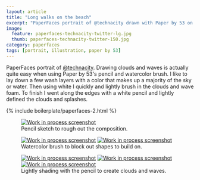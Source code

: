 ```yaml
---
layout: article
title: "Long walks on the beach"
excerpt: "PaperFaces portrait of @technacity drawn with Paper by 53 on an iPad."
image: 
  feature: paperfaces-technacity-twitter-lg.jpg
  thumb: paperfaces-technacity-twitter-150.jpg
category: paperfaces
tags: [portrait, illustration, paper by 53]
---
```


PaperFaces portrait of [@technacity](http://twitter.com/technacity). Drawing clouds and waves is actually quite easy when using Paper by 53's pencil and watercolor brush. I like to lay down a few wash layers with a color that makes up a majority of the sky or water. Then using white I quickly and lightly brush in the clouds and wave foam. To finish I went along the edges with a white pencil and lightly defined the clouds and splashes.

{% include boilerplate/paperfaces-2.html %}

<figure>
  <a href="{{ site.url }}/images/paperfaces-technacity-process-1-lg.jpg"><img src="{{ site.url }}/images/paperfaces-technacity-process-1-600.jpg" alt="Work in process screenshot"></a>
  <figcaption>Pencil sketch to rough out the composition.</figcaption>
</figure>

<figure class="half">
  <a href="{{ site.url }}/images/paperfaces-technacity-process-2-lg.jpg"><img src="{{ site.url }}/images/paperfaces-technacity-process-2-600.jpg" alt="Work in process screenshot"></a>
  <a href="{{ site.url }}/images/paperfaces-technacity-process-3-lg.jpg"><img src="{{ site.url }}/images/paperfaces-technacity-process-3-600.jpg" alt="Work in process screenshot"></a>
  <figcaption>Watercolor brush to block out shapes to build on.</figcaption>
</figure>

<figure class="third">
  <a href="{{ site.url }}/images/paperfaces-technacity-process-4-lg.jpg"><img src="{{ site.url }}/images/paperfaces-technacity-process-4-600.jpg" alt="Work in process screenshot"></a>
  <a href="{{ site.url }}/images/paperfaces-technacity-process-5-lg.jpg"><img src="{{ site.url }}/images/paperfaces-technacity-process-5-600.jpg" alt="Work in process screenshot"></a>
  <a href="{{ site.url }}/images/paperfaces-technacity-process-6-lg.jpg"><img src="{{ site.url }}/images/paperfaces-technacity-process-6-600.jpg" alt="Work in process screenshot"></a>
  <figcaption>Lightly shading with the pencil to create clouds and waves.</figcaption>
</figure>